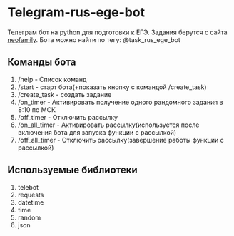 # Telegram-rus-ege-bot
Телеграм бот на python для подготовки к ЕГЭ. Задания берутся с сайта [neofamily](https://neofamily.ru/). Бота можно найти по тегу: @task_rus_ege_bot

## Команды бота
1) /help - Список команд
2) /start - старт бота(+показать кнопку с командой /create_task)
3) /create_task - создать задание
4) /on_timer - Активировать получение одного рандомного задания в 8:10 по МСК
5) /off_timer - Отключить рассылку
6) /on_all_timer - Активировать рассылку(используется после включения бота для запуска функции с рассылкой)
7) /off_all_timer - Отключить рассылку(завершение работы функции с рассылкой)

## Используемые библиотеки
1) telebot
2) requests
3) datetime
4) time
5) random
6) json

